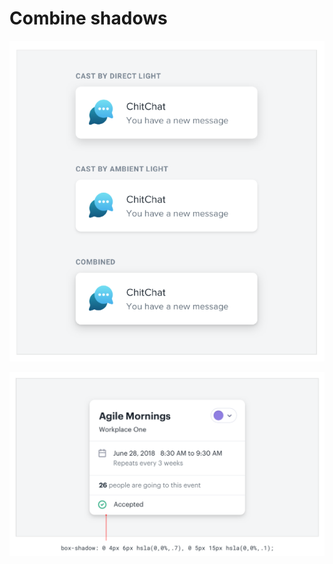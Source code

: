 # Combine shadows

![](../.gitbook/assets/combine-two-shadows2.png)

![](../.gitbook/assets/combine-two-shadows1.png)
